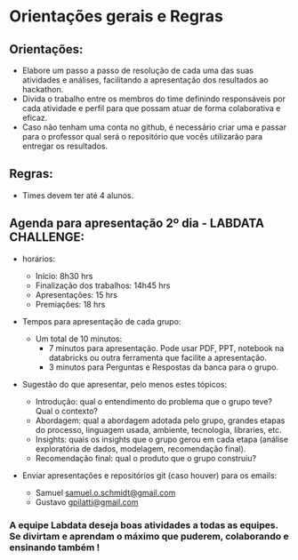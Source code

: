 # Orientações gerais e Regras

## Orientações:
   - Elabore um passo a passo de resolução de cada uma das suas atividades e análises, facilitando a apresentação dos resultados ao hackathon.  
   - Divida o trabalho entre os membros do time definindo responsáveis por cada atividade e perfil para que possam atuar de forma colaborativa e eficaz.
   - Caso não tenham uma conta no github, é necessário criar uma e passar para o professor qual será o repositório que vocês utilizarão para entregar os resultados.

## Regras:
   - Times devem ter até 4 alunos.

## Agenda para apresentação 2º dia - LABDATA CHALLENGE:
   - horários: 
        - Início: 8h30 hrs
        - Finalização dos trabalhos: 14h45 hrs
        - Apresentações: 15 hrs
        - Premiações: 18 hrs
        
   - Tempos para apresentação de cada grupo:
        - Um total de 10 minutos:
            - 7 minutos para apresentação. Pode usar PDF, PPT, notebook na databricks ou outra ferramenta que facilite a apresentação.
            - 3 minutos para Perguntas e Respostas da banca para o grupo.
   
   - Sugestão do que apresentar, pelo menos estes tópicos:
        - Introdução: qual o entendimento do problema que o grupo teve? Qual o contexto?
        - Abordagem: qual a abordagem adotada pelo grupo, grandes etapas do processo, linguagem usada, ambiente, tecnologia, libraries, etc.
        - Insights: quais os insights que o grupo gerou em cada etapa (análise exploratória de dados, modelagem, recomendação final).
        - Recomendação final: qual o produto que o grupo construiu?
   
   - Enviar apresentações e repositórios git (caso houver) para os emails:
        - Samuel samuel.o.schmidt@gmail.com
        - Gustavo gpilatti@gmail.com
        
### A equipe Labdata deseja boas atividades a todas as equipes. Se divirtam e aprendam o máximo que puderem, colaborando e ensinando também !

